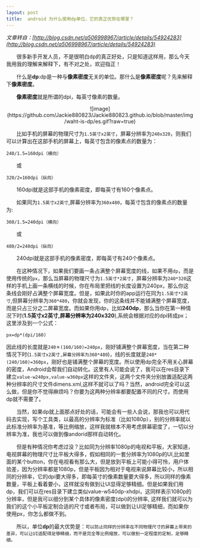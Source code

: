 ```yaml
---
layout: post
title:  android 为什么使用dp单位，它的真正优势在哪里？
---
```

*文章转自：[http://blog.csdn.net/a506998967/article/details/54924283](http://blog.csdn.net/a506998967/article/details/54924283)*

&#160;&#160;&#160;&#160;&#160;&#160;&#160;很多新手开发人员，不是很明白dp的真正好处，只是知道这样用，那么今天我用我的理解来解释下，有不对之处，欢迎指正！

&#160;&#160;&#160;&#160;&#160;&#160;&#160;什么是**dp**:dp是一种与**像素密度**无关的单位。那什么是**像素密度**呢？先来解释下**像素密度**。

&#160;&#160;&#160;&#160;&#160;&#160;&#160;**像素密度**就是所谓的dpi，每英寸像素的数量。

<p align="center"> ![image](https://github.com/Jackie880823/Jackie880823.github.io/blob/master/img/waht-is-dp/es.gif?raw=true)

&#160;&#160;&#160;&#160;&#160;&#160;&#160;比如手机的屏幕的物理尺寸为`1.5英寸x2英寸`，屏幕分辨率为`240x320`，则我们可以计算出在这部手机的屏幕上，每英寸包含的像素点的数量为：

	240/1.5=160dpi（横向）
	
&#160;&#160;&#160;&#160;&#160;&#160;&#160;或

	320/2=160dpi（纵向）

&#160;&#160;&#160;&#160;&#160;&#160;&#160;160dpi就是这部手机的像素密度，即每英寸有160个像素点。

&#160;&#160;&#160;&#160;&#160;&#160;&#160;如果同为`1.5英寸x2英寸`,屏幕分辨率为`360x480`，每英寸包含的像素点的数量为:

	360/1.5=240dpi（横向）

&#160;&#160;&#160;&#160;&#160;&#160;&#160;或

	480/2=240dpi（纵向）

&#160;&#160;&#160;&#160;&#160;&#160;&#160;240dpi就是这部手机的像素密度，即每英寸有240个像素点。

&#160;&#160;&#160;&#160;&#160;&#160;&#160;在这种情况下，如果我们要画一条占满整个屏幕宽度的线，如果不用`dp`，而是使用传统的`px`，那么当屏幕的物理尺寸为`1.5英寸*2英寸`，屏幕分辨率为`240*320`这样的手机上画一条横线的时候，你在布局里把线的长度设置为240px，那么你这条线会刚好占满整个屏幕宽度。但是，如果此时你的app运行在同为`1.5英寸*2英寸`,但屏幕分辨率为`360*480`，你就会发现，你的这条线并不能铺满整个屏幕宽度，而是只占三分之二屏幕宽度。而如果你用dp，比如**240dp**，那么当你在第一种情况下时(**1.5英寸x2英寸,屏幕分辨率为240x320**),系统会根据对应的dpi转成px；这里涉及到一个公式：

	px=dp*(dpi/160)

因此线的长度就是`240＊(160/160)=240px`，刚好铺满整个屏幕宽度，当在第二种情况下时(`1.5英寸x2英寸,屏幕分辨率为360*480`)，线的长度就是`240*(240/160)=360px`，刚好也是铺满整个屏幕的宽度。所以使用dp完全不用关心屏幕的密度，Android会帮我们自动转化。这里有人可能会说了，我可以在res目录下建立`value-w240px,value-w360px`这样的文件夹，这两个文件夹分别放置适配这两种分辨率的尺寸文件dimens.xml,这样不就可以了吗？当然，android完全可以这么做，但是你不觉得麻烦吗？你要为这两种分辨率都要配置不同的尺寸。而使用dp就不需要了。

&#160;&#160;&#160;&#160;&#160;&#160;&#160;当然，如果dp就上面那点好处的话，可能会有一些人会说，那我也可以用代码去实现，写个工具类，以最高的分辨率为标准（比如1080p），别的分辨率就以此标准分辨率为基准，等比例缩放，这样我就根本不用考虑屏幕密度了，一切以分辨率为准，我也可以做到像andorid那样自动转化。

&#160;&#160;&#160;&#160;&#160;&#160;&#160;但是有种情况你考虑过没？比如同为分辨率1080p的电视和平板，大家知道，电视屏幕的物理尺寸比平板大得多，假如相同的一套分辨率为1080p的UI,比如里面的某个button，你在电视看有那么大，但是放到平板上可能小得可怜，用户体验差，因为分辨率都是1080p，但是平板因为相对于电视来说屏幕比较小，所以相同的分辨率，它的dpi要大得多，即每英寸的像素数量要大得多，所以同样的像素数量，平板上看着要小，这样就没有做到让UI显得足够精细。但是如果我们用dp，我们可以在res目录下建立类似value-w540dp-xhdpi，这同样表示1080p的分辨率，但是我可以细分到某个具体的像素密度(dpi)的分辨率, 这样我们就可以为我们的这个小平板定制合适的尺寸或者布局，可以做到让UI足够精细，而如果你使用px，你怎么都做不到。

&#160;&#160;&#160;&#160;&#160;&#160;&#160;所以，单位**dp**的最大优势是：`可以防止同样的分辨率在不同物理尺寸的屏幕上带来的差异，可以让UI适配得足够精细，而不是完全等比例缩放，可以做到一定程度的定制，足够精细。`
